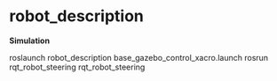 # robot_description

**Simulation**

roslaunch robot_description base_gazebo_control_xacro.launch
rosrun rqt_robot_steering rqt_robot_steering
